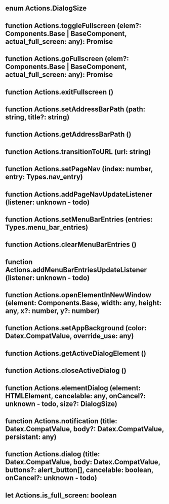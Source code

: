 ## enum **Actions.DialogSize**

## function **Actions.toggleFullscreen** (elem?: Components.Base | BaseComponent, actual_full_screen: any): Promise



## function **Actions.goFullscreen** (elem?: Components.Base | BaseComponent, actual_full_screen: any): Promise



## function **Actions.exitFullscreen** ()



## function **Actions.setAddressBarPath** (path: string, title?: string)



## function **Actions.getAddressBarPath** ()



## function **Actions.transitionToURL** (url: string)



## function **Actions.setPageNav** (index: number, entry: Types.nav_entry)



## function **Actions.addPageNavUpdateListener** (listener: unknown - todo)



## function **Actions.setMenuBarEntries** (entries: Types.menu_bar_entries)



## function **Actions.clearMenuBarEntries** ()



## function **Actions.addMenuBarEntriesUpdateListener** (listener: unknown - todo)



## function **Actions.openElementInNewWindow** (element: Components.Base, width: any, height: any, x?: number, y?: number)



## function **Actions.setAppBackground** (color: Datex.CompatValue, override_use: any)



## function **Actions.getActiveDialogElement** ()



## function **Actions.closeActiveDialog** ()



## function **Actions.elementDialog** (element: HTMLElement, cancelable: any, onCancel?: unknown - todo, size?: DialogSize)



## function **Actions.notification** (title: Datex.CompatValue, body?: Datex.CompatValue, persistant: any)



## function **Actions.dialog** (title: Datex.CompatValue, body: Datex.CompatValue, buttons?: alert_button[], cancelable: boolean, onCancel?: unknown - todo)



## let **Actions.is_full_screen**: boolean

